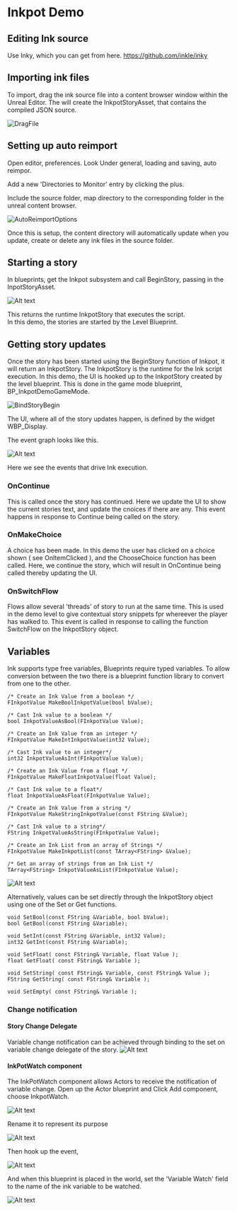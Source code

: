 # Inkpot Demo

## Editing Ink source
Use Inky, which you can get from here.
https://github.com/inkle/inky

## Importing ink files 
To import, drag the ink source file into a content browser window within the Unreal Editor. 
The will create the InkpotStoryAsset, that contains the compiled JSON source.

![DragFile](images/DragFile.png)

## Setting up auto reimport
Open editor, preferences. 
Look Under general, loading and saving, auto reimpor.

Add a new 'Directories to Monitor' entry by clicking the plus.

Include the source folder, map directory to the corresponding folder in the unreal content browser.

![AutoReimportOptions](images/AutoReimport.png)

Once this is setup, the content directory will automatically update when you update, create or delete any ink files in the source folder.

## Starting a story 
In blueprints, get the Inkpot subsystem and call BeginStory, passing in the InpotStoryAsset. 

![Alt text](images/BeginStory.png)

This returns the runtime InkpotStory that executes the script.  
In this demo, the stories are started by the Level Blueprint.

## Getting story updates
Once the story has been started using the BeginStory function of Inkpot, it will return an InkpotStory.
The InkpotStory is the runtime for the Ink script execution.
In this demo, the UI is hooked up to the InkpotStory created by the level blueprint.
This is done in the game mode blueprint, BP_InkpotDemoGameMode.

![BindStoryBegin](images/BindBegin.png)

The UI, where all of the story updates happen, is defined by the widget WBP_Display.

The event graph looks like this. 

![Alt text](images/UIEventGraph.png)

Here we see the events that drive Ink execution.

### OnContinue 
This is called once the story has continued. Here we update the UI to show the current stories text, and update the cnoices if there are any. 
This event happens in response to Continue being called on the story.

### OnMakeChoice
A choice has been made. In this demo the user has clicked on a choice shown ( see OnItemClicked ), and the ChooseChoice function has been called. 
Here, we continue the story, which will result in OnContinue being called thereby updating the UI. 

### OnSwitchFlow
Flows allow several 'threads' of story to run at the same time. This is used in the demo level to give contextual story snippets fpr whereever the player has walked to.
This event is called in response to calling the function SwitchFlow on the InkpotStory object.

## Variables
Ink supports type free variables, Blueprints require typed variables. 
To allow conversion between the two there is a blueprint function library to convert from one to the other.

	/* Create an Ink Value from a boolean */
	FInkpotValue MakeBoolInkpotValue(bool bValue);

	/* Cast Ink value to a boolean */
	bool InkpotValueAsBool(FInkpotValue Value);

	/* Create an Ink Value from an integer */
	FInkpotValue MakeIntInkpotValue(int32 Value);

	/* Cast Ink value to an integer*/
	int32 InkpotValueAsInt(FInkpotValue Value);

	/* Create an Ink Value from a float */
	FInkpotValue MakeFloatInkpotValue(float Value);

	/* Cast Ink value to a float*/
	float InkpotValueAsFloat(FInkpotValue Value);

	/* Create an Ink Value from a string */
	FInkpotValue MakeStringInkpotValue(const FString &Value);

	/* Cast Ink value to a string*/
	FString InkpotValueAsString(FInkpotValue Value);

	/* Create an Ink List from an array of Strings */
	FInkpotValue MakeInkpotList(const TArray<FString> &Value);

	/* Get an array of strings from an Ink List */
	TArray<FString> InkpotValueAsList(FInkpotValue Value);    

![Alt text](images/MakeInkpotValue.png)

Alternatively, values can be set directly through the InkpotStory object using one of the Set or Get functions.

	void SetBool(const FString &Variable, bool bValue);
	bool GetBool(const FString &Variable);

	void SetInt(const FString &Variable, int32 Value);
	int32 GetInt(const FString &Variable);

	void SetFloat( const FString& Variable, float Value );
	float GetFloat( const FString& Variable );

	void SetString( const FString& Variable, const FString& Value );
	FString GetString( const FString& Variable );

	void SetEmpty( const FString& Variable );

### Change notification
#### Story Change Delegate
Variable change notification can be achieved through binding to the set on variable change delegate of the story.
![Alt text](images/SetOnVaraibleChange.png)

#### InkPotWatch component
The InkPotWatch component allows Actors to receive the notification of variable change.
Open up the Actor blueprint and Click Add component, choose InkpotWatch.

![Alt text](images/AddComponent.png)

Rename it to represent its purpose

![Alt text](images/RenameComponent.png)

Then hook up the event, 

![Alt text](images/ChangeNotify.png)

And when this blueprint is placed in the world, set the 'Variable Watch' field to the name of the ink variable to be watched.

![Alt text](images/InstanceDetails.png)

